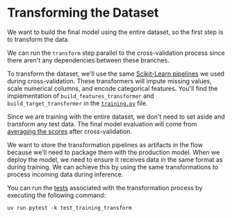 # Transforming the Dataset

We want to build the final model using the entire dataset, so the first step is to transform the data.

We can run the `transform` step parallel to the cross-validation process since there aren't any dependencies between these branches.

To transform the dataset, we'll use the same [Scikit-Learn pipelines](https://scikit-learn.org/stable/modules/generated/sklearn.pipeline.Pipeline.html) we used during cross-validation. These transformers will impute missing values, scale numerical columns, and encode categorical features. You'll find the implementation of `build_features_transformer` and `build_target_transformer` in the [`training.py`](src/pipelines/training.py) file.

Since we are training with the entire dataset, we don't need to set aside and transform any test data. The final model evaluation will come from [averaging the scores](.guide/training-pipeline/averaging-scores.md) after cross-validation.

We want to store the transformation pipelines as artifacts in the flow because we'll need to package them with the production model. When we deploy the model, we need to ensure it receives data in the same format as during training. We can achieve this by using the same transformations to process incoming data during inference.

You can run the [tests](tests/pipelines/test_training_transform.py) associated with the transformation process by executing the following command:

```shell
uv run pytest -k test_training_transform
```